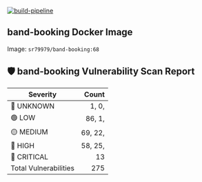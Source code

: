 [![build-pipeline](https://github.com/srikanth-girimaiahgari/DevOps/actions/workflows/build-pipeline.yml/badge.svg)](https://github.com/srikanth-girimaiahgari/DevOps/actions/workflows/build-pipeline.yml)
## band-booking Docker Image
Image: `sr79979/band-booking:68`
## 🛡️ band-booking Vulnerability Scan Report
  | Severity   | Count |
  |------------|------:|
  | 🔵 UNKNOWN  | 1, 0,  |
  | 🟢 LOW      | 86, 1,  |
  | 🟡 MEDIUM   | 69, 22,  |
  | 🔴 HIGH     | 58, 25,  |
  | 🚨 CRITICAL | 13 |
  | Total Vulnerabilities | 275 | 
  
